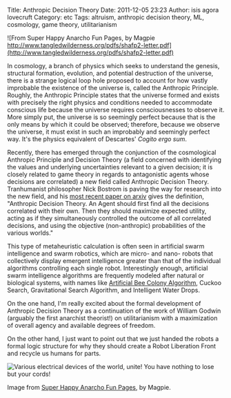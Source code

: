 Title: Anthropic Decision Theory
Date: 2011-12-05 23:23
Author: isis agora lovecruft
Category: etc
Tags: altruism, anthropic decision theory, ML, cosmology, game theory, utilitarianism

![From Super Happy Anarcho Fun Pages, by Magpie
http://www.tangledwilderness.org/pdfs/shafp2-letter.pdf](http://www.tangledwilderness.org/pdfs/shafp2-letter.pdf)

In cosmology, a branch of physics which seeks to understand the genesis,
structural formation, evolution, and potential destruction of the universe,
there is a strange logical loop hole proposed to account for how vastly
improbable the existence of the universe is, called the Anthropic
Principle. Roughly, the Anthropic Principle states that the universe formed
and exists with precisely the right physics and conditions needed to
accommodate conscious life because the universe requires consciousnesses to
observe it. More simply put, the universe is so seemingly perfect because that
is the only means by which it could be observed; therefore, because we observe
the universe, it must exist in such an improbably and seemingly perfect
way. It's the physics equivalent of Descartes' *Cogito ergo sum*.

Recently, there has emerged through the conjunction of the cosmological
Anthropic Principle and Decision Theory (a field concerned with identifying
the values and underlying uncertainties relevant to a given decision; it is
closely related to game theory in regards to antagonistic agents whose
decisions are correlated) a new field called Anthropic Decision
Theory. Tranhumanist philosopher Nick Bostrom is paving the way for research
into the new field, and his [most recent paper on arxiv](http://arxiv.org/abs/1110.6437)
gives the
definition, "Anthropic Decision Theory. An Agent should first find all the
decisions correlated with their own.  Then they should maximize expected
utility, acting as if they simultaneously controlled the outcome of all
correlated decisions, and using the objective (non-anthropic) probabilities of
the various worlds."

This type of metaheuristic calculation is often seen in artificial swarm
intelligence and swarm robotics, which are micro- and nano- robots that
collectively display emergent intelligence greater than that of the individual
algorithms controlling each single robot. Interestingly enough, artificial
swarm intelligence algorithms are frequently modeled after natural or
biological systems, with names like
[Artificial Bee Colony Algorithm](http://mf.erciyes.edu.tr/abc/index.htm),
Cuckoo Search, Gravitational Search Algorithm, and Intelligent Water Drops.

On the one hand, I'm really excited about the formal development of Anthropic
Decision Theory as a continuation of the work of William Godwin (arguably the
first anarchist theorist!) on utilitarianism with a maximization of overall
agency and available degrees of freedom.

On the other hand, I just want to point out that we just handed the robots a
formal logic structure for why they should create a Robot Liberation Front and
recycle us humans for parts.

![Various electrical devices of the world, unite! You have nothing to lose but your cords!](http://www.patternsinthevoid.net/blog/wp-content/uploads/2011/12/nothingtolosebutyourcords.jpeg)

Image from
[Super Happy Anarcho Fun Pages](http://www.tangledwilderness.org/pdfs/shafp2-letter.pdf), by Magpie.
